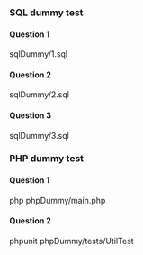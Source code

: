 ### SQL dummy test
#### Question 1

sqlDummy/1.sql

#### Question 2

sqlDummy/2.sql

#### Question 3

sqlDummy/3.sql

### PHP dummy test
#### Question 1

php phpDummy/main.php  

#### Question 2
phpunit phpDummy/tests/UtilTest
 
